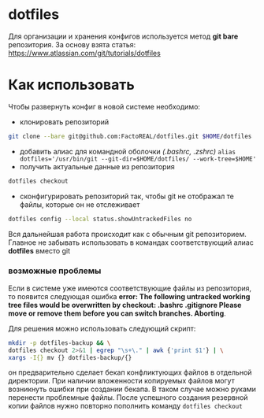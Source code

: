 # dotfiles
Для организации и хранения конфигов используется метод  **git bare** репозитория. За основу взята статья: https://www.atlassian.com/git/tutorials/dotfiles

# Как использовать
Чтобы развернуть конфиг в новой системе необходимо:
- клонировать репозиторий
```bash
git clone --bare git@github.com:FactoREAL/dotfiles.git $HOME/dotfiles
```
- добавить алиас для командной оболочки _(.bashrc, .zshrc)_ ```alias dotfiles='/usr/bin/git --git-dir=$HOME/dotfiles/ --work-tree=$HOME'```
- получить актуальные данные из репозитория 
```bash
dotfiles checkout
```
- сконфигурировать репозиторий так, чтобы git не отображал те файлы, которые он не отслеживает
```bash
dotfiles config --local status.showUntrackedFiles no
```

Вся дальнейшая работа происходит как с обычным git репозиторием. Главное не забывать использовать в командах соответствующий алиас **dotfiles** вместо git

### возможные проблемы
Если в системе уже имеются соответствующие файлы из репозитория, то появится следующая ошибка **error: The following untracked working tree files would be overwritten by checkout:
    .bashrc
    .gitignore
Please move or remove them before you can switch branches.
Aborting**.

Для решения можно использовать следующий скрипт:
```bash
mkdir -p dotfiles-backup && \
dotfiles checkout 2>&1 | egrep "\s+\." | awk {'print $1'} | \
xargs -I{} mv {} dotfiles-backup/{}
```
он предварительно сделает бекап конфликтующих файлов в отдельной директории. При наличии вложенности копируемых файлов могут возникнуть ошибки при создании бекапа.
В таком случае можно руками перенести проблемные файлы. После успешного создания резервной копии файлов нужно повторно пополнить команду ```dotfiles checkout```
